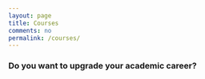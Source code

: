```yaml
---
layout: page      
title: Courses
comments: no   
permalink: /courses/   
---   
```


### Do you want to upgrade your academic career?





